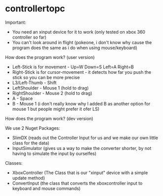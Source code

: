 # controllertopc

Important:
- You need an xinput device for it to work (only tested on xbox 360 controller so far)
- You can't look around in flight (pokeone, i don't know why cause the program does the same as i do when using mouse/keyboard)

How does the program work? (user version)
- Left-Stick is for movement - Up=W Down=S Left=A Right=B
- Right-Stick is for cursor-movement - it detects how far you push the stick so you can be more precise 
- L3/Left-Thumb - Shift
- LeftShoulder  - Mouse 1 (hold to drag)
- RightShoulder - Mouse 2 (hold to drag)
- A             - Space
- B             - Mouse 1 (i don't really know why I added B as another option for mouse 1 but people might prefer it ofer LS)

How does the program work? (dev version)

We use 2 Nuget Packages:
- SlimDX (reads out the Controller Input for us and we make our own little class for the data)
- InputSimulator (gives us a way to make the converter shorter, by not having to simulate the input by ourselfes)

Classes:
- XboxController (The Class that is our "xinput" device with a simple update method)
- ConvertInput (the class that converts the xboxcontroller input to keyboard and mouse commands)
